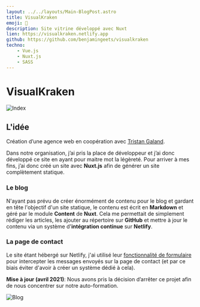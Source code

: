 ```yaml
---
layout: ../../layouts/Main-BlogPost.astro
title: VisualKraken
emoji: 🦑
description: Site vitrine développé avec Nuxt
lien: https://visualkraken.netlify.app
github: https://github.com/benjamingeets/visualkraken
techno:
    - Vue.js
    - Nuxt.js
    - SASS
---
```


# VisualKraken

![Index](/img/index_vk.webp)

## L'idée

Création d’une agence web en coopération avec [Tristan Galand](https://galandtristan.be/).

Dans notre organisation, j’ai pris la place de développeur et j’ai donc développé ce site en ayant pour maitre mot la légèreté. Pour arriver à mes fins, j’ai donc créé un site avec **Nuxt.js** afin de générer un site complètement statique.

### Le blog

N'ayant pas prévu de créer énormément de contenu pour le blog et gardant en tête l'objectif d'un site statique, le contenu est écrit en **Markdown** et géré par le module **Content** de **Nuxt**. Cela me permettait de simplement rédiger les articles, les ajouter au répertoire sur **GitHub** et mettre à jour le contenu via un système d'**intégration continue** sur **Netlify**.

### La page de contact

Le site étant hébergé sur Netlify, j'ai utilisé leur [fonctionnalité de formulaire](https://www.netlify.com/products/forms/) pour intercepter les messages envoyés sur la page de contact (et par ce biais éviter d'avoir à créer un système dédié à cela).

**Mise à jour (avril 2021)**: Nous avons pris la décision d’arrêter ce projet afin de nous concentrer sur notre auto-formation.

![Blog](/img/blog_vk.webp)
